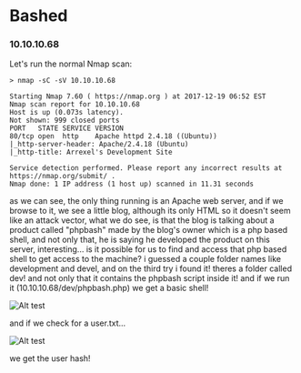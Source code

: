 # Bashed
### 10.10.10.68

Let's run the normal Nmap scan:
```{r, engine='bash', count_lines}
> nmap -sC -sV 10.10.10.68

Starting Nmap 7.60 ( https://nmap.org ) at 2017-12-19 06:52 EST
Nmap scan report for 10.10.10.68
Host is up (0.073s latency).
Not shown: 999 closed ports
PORT   STATE SERVICE VERSION
80/tcp open  http    Apache httpd 2.4.18 ((Ubuntu))
|_http-server-header: Apache/2.4.18 (Ubuntu)
|_http-title: Arrexel's Development Site

Service detection performed. Please report any incorrect results at https://nmap.org/submit/ .
Nmap done: 1 IP address (1 host up) scanned in 11.31 seconds
```

as we can see, the only thing running is an Apache web server, and if we browse to it, we see a little blog, although its only HTML so it doesn't seem like an attack vector, what we do see, is that the blog is talking about a product called "phpbash" made by the blog's owner which is a php based shell, and not only that, he is saying he developed the product on this server, interesting... is it possible for us to find and access that php based shell to get access to the machine? i guessed a couple folder names like development and devel, and on the third try i found it! theres a folder called dev! and not only that it contains the phpbash script inside it! and if we run it (10.10.10.68/dev/phpbash.php) we get a basic shell!

![Alt test](https://github.com/jakobgoerke/HTB-Writeups/blob/master/Jeeves/images/phpbash.png "phpbash")

and if we check for a user.txt...

![Alt test](https://github.com/jakobgoerke/HTB-Writeups/blob/master/Jeeves/images/user.png "user")

we get the user hash!
